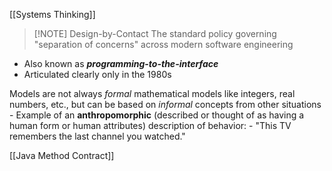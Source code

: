 [[Systems Thinking]]


> [!NOTE] Design-by-Contact
> The standard policy governing "separation of concerns" across modern software engineering

- Also known as ***programming-to-the-interface***
- Articulated clearly only in the 1980s

Models are not always *formal* mathematical models like integers, real numbers, etc., but can be based on *informal* concepts from other situations
	- Example of an **anthropomorphic** (described or thought of as having a human form or human attributes) description of behavior:
		- "This TV remembers the last channel you watched."

[[Java Method Contract]]

